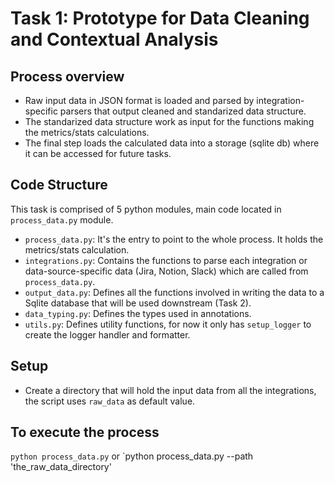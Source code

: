 # Task 1: Prototype for Data Cleaning and Contextual Analysis

## Process overview
- Raw input data in JSON format is loaded and parsed by integration-specific parsers that output
  cleaned and standarized data structure.
- The standarized data structure work as input for the functions making the metrics/stats calculations.
- The final step loads the calculated data into a storage (sqlite db) where it can be accessed for future tasks.

## Code Structure

This task is comprised of 5 python modules, main code located in `process_data.py` module.

- `process_data.py`: It's the entry to point to the whole process. It holds the metrics/stats calculation.
- `integrations.py`: Contains the functions to parse each integration or data-source-specific data (Jira, Notion, Slack)
   which are called from `process_data.py`.
- `output_data.py`: Defines all the functions involved in writing the data to a Sqlite database that will be used downstream (Task 2).
- `data_typing.py`: Defines the types used in annotations.
- `utils.py`: Defines utility functions, for now it only has `setup_logger` to create the logger handler and formatter.

## Setup

- Create a directory that will hold the input data from all the integrations, the script uses `raw_data` as default value.

## To execute the process

`python process_data.py` or `python process_data.py --path 'the_raw_data_directory'
